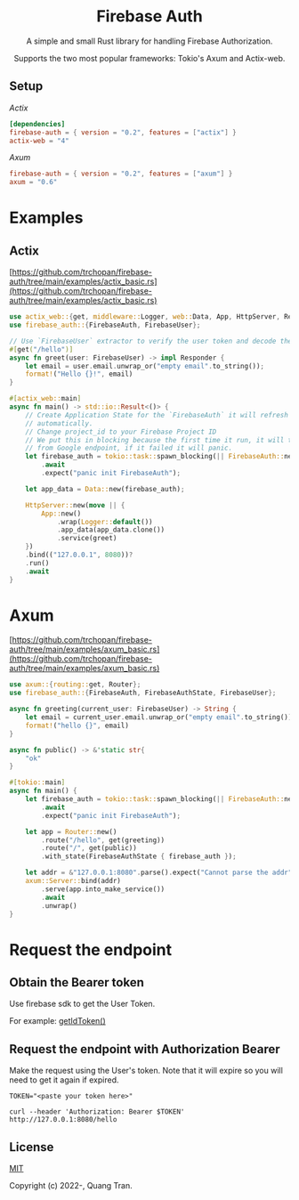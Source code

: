 <div align="center">
  <h1>Firebase Auth</h1>
    <p>A simple and small Rust library for handling Firebase Authorization.</p>
    <p>Supports the two most popular frameworks: Tokio's Axum and Actix-web.</p>
</div>

## Setup

*Actix*

```toml
[dependencies]
firebase-auth = { version = "0.2", features = ["actix"] }
actix-web = "4"
```

*Axum*

```toml
firebase-auth = { version = "0.2", features = ["axum"] }
axum = "0.6"
```

# Examples

## Actix

[https://github.com/trchopan/firebase-auth/tree/main/examples/actix_basic.rs](https://github.com/trchopan/firebase-auth/tree/main/examples/actix_basic.rs)

```rust
use actix_web::{get, middleware::Logger, web::Data, App, HttpServer, Responder};
use firebase_auth::{FirebaseAuth, FirebaseUser};

// Use `FirebaseUser` extractor to verify the user token and decode the claims
#[get("/hello")]
async fn greet(user: FirebaseUser) -> impl Responder {
    let email = user.email.unwrap_or("empty email".to_string());
    format!("Hello {}!", email)
}

#[actix_web::main]
async fn main() -> std::io::Result<()> {
    // Create Application State for the `FirebaseAuth` it will refresh the public keys
    // automatically.
    // Change project_id to your Firebase Project ID
    // We put this in blocking because the first time it run, it will try to get the public keys
    // from Google endpoint, if it failed it will panic.
    let firebase_auth = tokio::task::spawn_blocking(|| FirebaseAuth::new("my-project-id"))
        .await
        .expect("panic init FirebaseAuth");

    let app_data = Data::new(firebase_auth);

    HttpServer::new(move || {
        App::new()
            .wrap(Logger::default())
            .app_data(app_data.clone())
            .service(greet)
    })
    .bind(("127.0.0.1", 8080))?
    .run()
    .await
}
```

# Axum

[https://github.com/trchopan/firebase-auth/tree/main/examples/axum_basic.rs](https://github.com/trchopan/firebase-auth/tree/main/examples/axum_basic.rs)

```rust
use axum::{routing::get, Router};
use firebase_auth::{FirebaseAuth, FirebaseAuthState, FirebaseUser};

async fn greeting(current_user: FirebaseUser) -> String {
    let email = current_user.email.unwrap_or("empty email".to_string());
    format!("hello {}", email)
}

async fn public() -> &'static str{
    "ok"
}

#[tokio::main]
async fn main() {
    let firebase_auth = tokio::task::spawn_blocking(|| FirebaseAuth::new("my-project-id"))
        .await
        .expect("panic init FirebaseAuth");

    let app = Router::new()
        .route("/hello", get(greeting))
        .route("/", get(public))
        .with_state(FirebaseAuthState { firebase_auth });

    let addr = &"127.0.0.1:8080".parse().expect("Cannot parse the addr");
    axum::Server::bind(addr)
        .serve(app.into_make_service())
        .await
        .unwrap()
}
```

# Request the endpoint

## Obtain the Bearer token

Use firebase sdk to get the User Token.

For example: [getIdToken()](https://firebase.google.com/docs/reference/js/v8/firebase.User#getidtoken)

## Request the endpoint with Authorization Bearer

Make the request using the User's token. Note that it will expire so you will need to get it again if expired.

```
TOKEN="<paste your token here>"

curl --header 'Authorization: Bearer $TOKEN' http://127.0.0.1:8080/hello
```

## License

[MIT](https://opensource.org/licenses/MIT)

Copyright (c) 2022-, Quang Tran.
